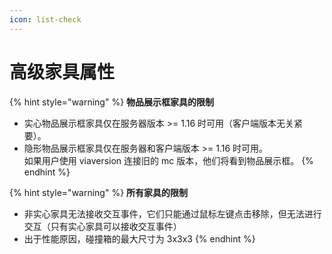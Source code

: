 ```yaml
---
icon: list-check
---
```


# 高级家具属性

{% hint style="warning" %}
**物品展示框家具的限制**

* 实心物品展示框家具仅在服务器版本 >= 1.16 时可用（客户端版本无关紧要）。
* 隐形物品展示框家具仅在服务器和客户端版本 >= 1.16 时可用。\
  如果用户使用 viaversion 连接旧的 mc 版本，他们将看到物品展示框。
{% endhint %}

{% hint style="warning" %}
**所有家具的限制**

* 非实心家具无法接收交互事件，它们只能通过鼠标左键点击移除，但无法进行交互（只有实心家具可以接收交互事件）
* 出于性能原因，碰撞箱的最大尺寸为 3x3x3
{% endhint %}
